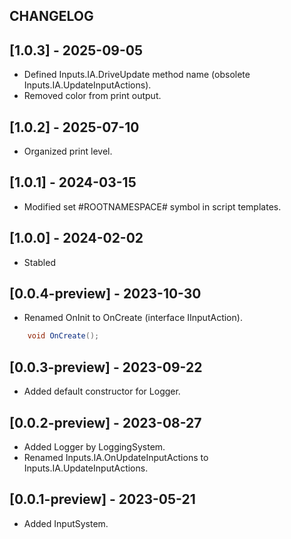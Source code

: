 ## CHANGELOG

## [1.0.3] - 2025-09-05
- Defined Inputs.IA.DriveUpdate method name (obsolete Inputs.IA.UpdateInputActions).
- Removed color from print output.

## [1.0.2] - 2025-07-10
- Organized print level.

## [1.0.1] - 2024-03-15
- Modified set #ROOTNAMESPACE# symbol in script templates.

## [1.0.0] - 2024-02-02
- Stabled

## [0.0.4-preview] - 2023-10-30
- Renamed OnInit to OnCreate (interface IInputAction).
```C#
    void OnCreate();
```

## [0.0.3-preview] - 2023-09-22
- Added default constructor for Logger.

## [0.0.2-preview] - 2023-08-27
- Added Logger by LoggingSystem.
- Renamed Inputs.IA.OnUpdateInputActions to Inputs.IA.UpdateInputActions.

## [0.0.1-preview] - 2023-05-21
- Added InputSystem.